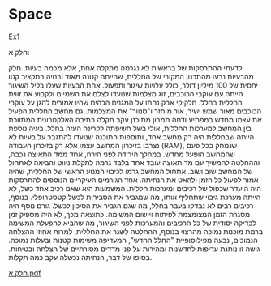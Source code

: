 # Space
Ex1

חלק א:

לדעתי ההתרסקות של בראשית לא נגרמה מתקלה אחת, אלא מכמה בעיות. חלק מהבעיות נבעו מהתכנון המקורי של החללית, שהייתה קטנה מאוד ובנויה בתקציב קטו יחסית של 100 מיליון דולר, כולל עלויות שיגור ותפעול. אחת הבעיות שעלו בליל השיגור הייתה עם עוקבי הכוכבים, זוג מצלמות שנועדו לצלם את השמיים ולקבוע את זווית החללית בחלל. חלקיקי אבק נחתו על המגנים הכהים שהיו אמורים להגן על עוקבי הכוכבים מאור שמש ישיר, אור מוחזר ו"סנוור" את המצלמות. גם מחשב החללית הפעיל את עצמו מחדש במפתיע ודחה תמרון מתוכנן עקב תקלה בתיבה האלקטרונית המתווכת בין המחשב למערכות החללית, אולי בשל חשיפתה לקרינה העזה בחלל. בעיה נוספת הייתה שבחללית היה רק מחשב אחד, ותוספות התוכנה שנועדו להתגבר על בעיות לא נצרבו בזיכרון המחשב עצמו אלא רק בזיכרון העבודה (RAM), שנמחק בכל פעם שהמחשב הופעל מחדש. במהלך הירידה לפני הירח, אחד ממד התאוצה נכבה, וההחלטה להמשיך עם מד תאוצה עובד אחד בלבד גרמה לתקלת ניווט והביאה לאתחול של המחשב שוב ושוב. אתחול המחשב גרמו לכיבוי המנוע הראשי של החללית, שהיה אמור לפעול כל הזמן ולהאט את הנחיתה. אחד הגורמים העיקריים הנוספים להתרסקות היה היעדר שכפול של רכיבים ומערכות חללית. המשמעות היא שאם רכיב אחד כשל, לא הייתה מערכת גיבוי שתחליף אותו, מה שמגביר את הסבירות לכשל קטסטרופלי. בנוסף, רכיבים רבים לא נבדקו בעבר בחלל, מה שגם הגביר את הסיכון לכשל. גורם נוסף היה מסגרת הזמן המצומצמת לפיתוח ויישום המשימה. כתוצאה מכך, לא היה מספיק זמן לבדיקה יסודית של כל הרכיבים והמערכות לפני השיגור, מה שהביא להפעלת המשימה ברמת מוכנות נמוכה מהרצוי
בנוסף, ההחלטה לשגר את החללית, למרות אחוזי ההצלחה הנמוכים, נבעה מפילוסופיית "החלל החדש", המעדיפה משימות קטנות ובעלות נמוכה. גישה זו נותנת עדיפות לחדשנות ומהירות על פני מדדים מסורתיים של הצלחה ובטיחות. בסופו של דבר, הנחיתה נכשלה עקב כמה תקלות.


[חלק א.pdf](https://github.com/Segev955/Space/files/11122446/default.pdf)
